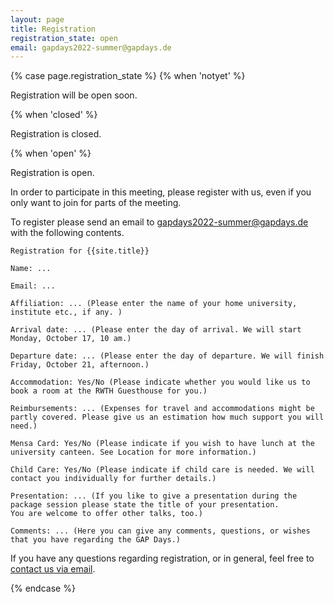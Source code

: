 ```yaml
---
layout: page
title: Registration
registration_state: open
email: gapdays2022-summer@gapdays.de
---
```


{% case page.registration_state %}
{% when 'notyet' %}
<p class="message">Registration will be open soon.</p>

{% when 'closed' %}
<p class="message">Registration is closed.</p>

{% when 'open' %}
<p class="message">Registration is open.</p>

In order to participate in this meeting, please register with us, even if you only want to join for parts of the meeting.

To register please send an email to <a href="mailto:{{site.email}}">gapdays2022-summer@gapdays.de</a> with the following contents.
```
Registration for {{site.title}}

Name: ...

Email: ...

Affiliation: ... (Please enter the name of your home university, institute etc., if any. )

Arrival date: ... (Please enter the day of arrival. We will start Monday, October 17, 10 am.)

Departure date: ... (Please enter the day of departure. We will finish Friday, October 21, afternoon.)

Accommodation: Yes/No (Please indicate whether you would like us to book a room at the RWTH Guesthouse for you.)

Reimbursements: ... (Expenses for travel and accommodations might be partly covered. Please give us an estimation how much support you will need.)

Mensa Card: Yes/No (Please indicate if you wish to have lunch at the university canteen. See Location for more information.)

Child Care: Yes/No (Please indicate if child care is needed. We will contact you individually for further details.)

Presentation: ... (If you like to give a presentation during the package session please state the title of your presentation.
You are welcome to offer other talks, too.)

Comments: ... (Here you can give any comments, questions, or wishes that you have regarding the GAP Days.)
```

<p>
If you have any questions
regarding registration, or in general, feel free to
<a href="mailto:{{site.email}}">contact us via email</a>.
</p>
{% endcase %}
